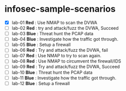 # infosec-sample-scenarios

- [x] lab-01 **Red** : Use NMAP to scan the DVWA 
- [ ] lab-02 **Red** : try and attack/fuzz the DVWA, Succeed 
- [ ] lab-03 **Blue** : Threat hunt the PCAP data 
- [ ] lab-04 **Blue** : Investigate how the traffic got through. 
- [ ] lab-05 **Blue** : Setup a firewall 
- [ ] lab-06 **Red** : Try and attack/fuzz the DVWA, fail  
- [ ] lab-07 **Red** : Use NMAP to try to scan again. 
- [ ] lab-08 **Red** : Use NMAP to circumvent the firewall/IDS 
- [ ] lab-09 **Red** : Try and attack/fuzz the DVWA, Succeed 
- [ ] lab-10 **Blue** : Threat hunt the PCAP data 
- [ ] lab-11 **Blue** : Investigate how the traffic got through. 
- [ ] lab-12 **Blue** : Setup a firewall
